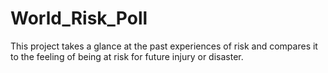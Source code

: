 # World_Risk_Poll
This project takes a glance at the past experiences of risk and compares it to the feeling of being at risk for future injury or disaster.
